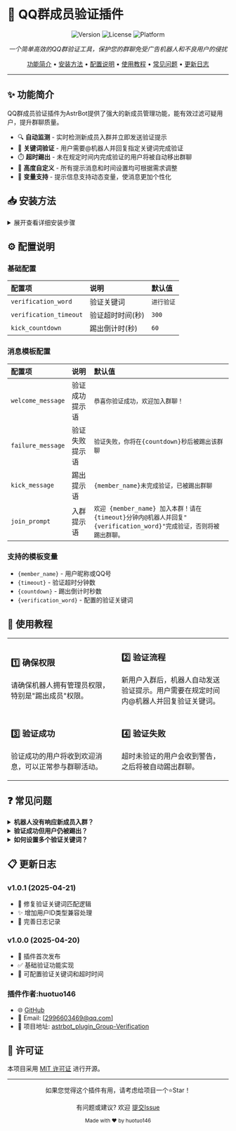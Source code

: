 # 🤖 QQ群成员验证插件

<div align="center">

![Version](https://img.shields.io/badge/version-1.0.1-blue.svg)
![License](https://img.shields.io/badge/license-MIT-green.svg)
![Platform](https://img.shields.io/badge/platform-AstrBot-purple.svg)

*一个简单高效的QQ群验证工具，保护您的群聊免受广告机器人和不良用户的侵扰*

[功能简介](#✨-功能简介) •
[安装方法](#📥-安装方法) •
[配置说明](#⚙️-配置说明) •
[使用教程](#📝-使用教程) •
[常见问题](#❓-常见问题) •
[更新日志](#📋-更新日志)

</div>

---

## ✨ 功能简介

QQ群成员验证插件为AstrBot提供了强大的新成员管理功能，能有效过滤可疑用户，提升群聊质量。

- 🔍 **自动监测** - 实时检测新成员入群并立即发送验证提示
- 🔑 **关键词验证** - 用户需要@机器人并回复指定关键词完成验证
- ⏱️ **超时踢出** - 未在规定时间内完成验证的用户将被自动移出群聊
- 🎨 **高度自定义** - 所有提示消息和时间设置均可根据需求调整
- 🔄 **变量支持** - 提示信息支持动态变量，使消息更加个性化

## 📥 安装方法

<details>
<summary>展开查看详细安装步骤</summary>

1. 进入AstrBot的插件管理界面
2. 搜索"astrbot_plugin_Group Verification"自动配置
3. 点击安装按钮完成插件安装
4. 在插件配置页面进行相关设置
5. 重启机器人使配置生效或者手动下载release的 Group-Verification.zip文件自行解压复制到astrbot插件目录中

</details>

## ⚙️ 配置说明

### 基础配置

| 配置项 | 说明 | 默认值 |
|:-------|:-----|:-------|
| `verification_word` | 验证关键词 | `进行验证` |
| `verification_timeout` | 验证超时时间(秒) | `300` |
| `kick_countdown` | 踢出倒计时(秒) | `60` |

### 消息模板配置

| 配置项 | 说明 | 默认值 |
|:-------|:-----|:-------|
| `welcome_message` | 验证成功提示语 | `恭喜你验证成功，欢迎加入群聊！` |
| `failure_message` | 验证失败提示语 | `验证失败，你将在{countdown}秒后被踢出该群聊` |
| `kick_message` | 踢出提示语 | `{member_name}未完成验证，已被踢出群聊` |
| `join_prompt` | 入群提示语 | `欢迎 {member_name} 加入本群！请在{timeout}分钟内@机器人并回复"{verification_word}"完成验证，否则将被踢出群聊。` |

### 支持的模板变量

- `{member_name}` - 用户昵称或QQ号
- `{timeout}` - 验证超时分钟数
- `{countdown}` - 踢出倒计时秒数
- `{verification_word}` - 配置的验证关键词

## 📝 使用教程

<table>
  <tr>
    <td width="50%">
      <h3>1️⃣ 确保权限</h3>
      <p>请确保机器人拥有管理员权限，特别是"踢出成员"权限。</p>
    </td>
    <td width="50%">
      <h3>2️⃣ 验证流程</h3>
      <p>新用户入群后，机器人自动发送验证提示。用户需要在规定时间内@机器人并回复验证关键词。</p>
    </td>
  </tr>
  <tr>
    <td width="50%">
      <h3>3️⃣ 验证成功</h3>
      <p>验证成功的用户将收到欢迎消息，可以正常参与群聊活动。</p>
    </td>
    <td width="50%">
      <h3>4️⃣ 验证失败</h3>
      <p>超时未验证的用户会收到警告，之后将被自动踢出群聊。</p>
    </td>
  </tr>
</table>

## ❓ 常见问题

<details>
<summary><b>机器人没有响应新成员入群？</b></summary>
<p>请检查机器人是否有群事件接收权限，或者设置管理员，以及AstrBot的QQ平台连接是否正常。</p>
</details>

<details>
<summary><b>验证成功但用户仍被踢出？</b></summary>
<p>可能是验证消息格式问题。请确保用户同时满足：1) @机器人 2) 消息中包含验证关键词。</p>
</details>

<details>
<summary><b>如何设置多个验证关键词？</b></summary>
<p>当前版本仅支持单一关键词，未来版本将考虑添加多关键词支持。</p>
</details>

## 📋 更新日志

### v1.0.1 (2025-04-21)
- 🐛 修复验证关键词匹配逻辑
- ✨ 增加用户ID类型兼容处理
- 📝 完善日志记录

### v1.0.0 (2025-04-20)
- 🚀 插件首次发布
- ✅ 基础验证功能实现
- 🔧 可配置验证关键词和超时时间


### 插件作者:huotuo146

- 🌐 [GitHub](https://github.com/huntuo146)
- 📧 Email: [2996603469@qq.com]
- 🔗 项目地址: [astrbot_plugin_Group-Verification](https://github.com/huntuo146/astrbot_plugin_Group-Verification)

## 📜 许可证

本项目采用 [MIT 许可证](LICENSE) 进行开源。

---

<div align="center">
<p>如果您觉得这个插件有用，请考虑给项目一个⭐Star！</p>
<p>有问题或建议? 欢迎 <a href="https://github.com/huntuo146/astrbot_plugin_Group-Verification/issues/new">提交Issue</a></p>

<sub>Made with ❤️ by huotuo146</sub>
</div>
